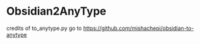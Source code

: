 # Obsidian2AnyType
credits of to_anytype.py go to https://github.com/mishachepi/obsidian-to-anytype
